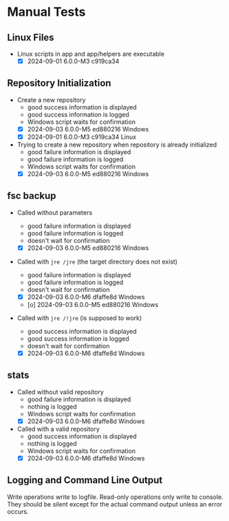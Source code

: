 # Manual Tests

## Linux Files

- Linux scripts in app and app/helpers are executable
  - [x] 2024-09-01 6.0.0-M3 c919ca34

## Repository Initialization

- Create a new repository
  - good success information is displayed
  - good success information is logged
  - Windows script waits for confirmation
  - [x] 2024-09-03 6.0.0-M5 ed880216 Windows
  - [x] 2024-09-01 6.0.0-M3 c919ca34 Linux
- Trying to create a new repository when repository is already initialized
  - good failure information is displayed
  - good failure information is logged
  - Windows script waits for confirmation
  - [x] 2024-09-03 6.0.0-M5 ed880216 Windows

## fsc backup

- Called without parameters
  - good failure information is displayed
  - good failure information is logged
  - doesn't wait for confirmation
  - [x] 2024-09-03 6.0.0-M5 ed880216 Windows

- Called with `jre /jre` (the target directory does not exist)
  - good failure information is displayed
  - good failure information is logged
  - doesn't wait for confirmation
  - [x] 2024-09-03 6.0.0-M6 dfaffe8d Windows
  - [o] 2024-09-03 6.0.0-M5 ed880216 Windows

- Called with `jre /!jre` (is supposed to work)
  - good success information is displayed
  - good success information is logged
  - doesn't wait for confirmation
  - [x] 2024-09-03 6.0.0-M6 dfaffe8d Windows

## stats

- Called without valid repository
  - good failure information is displayed
  - nothing is logged
  - Windows script waits for confirmation
  - [x] 2024-09-03 6.0.0-M6 dfaffe8d Windows

- Called with a valid repository
  - good success information is displayed
  - nothing is logged
  - Windows script waits for confirmation
  - [x] 2024-09-03 6.0.0-M6 dfaffe8d Windows

## Logging and Command Line Output

Write operations write to logfile. Read-only operations only write to console. They should be silent except for the actual command output unless an error occurs.
